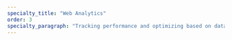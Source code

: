 ```yaml
---
specialty_title: "Web Analytics"
order: 3
specialty_paragraph: "Tracking performance and optimizing based on data-driven insights."
---
```

